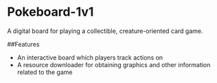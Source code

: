 # Pokeboard-1v1
A digital board for playing a collectible, creature-oriented card game.

##Features
- An interactive board which players track actions on
- A resource downloader for obtaining graphics and other information related to the game
